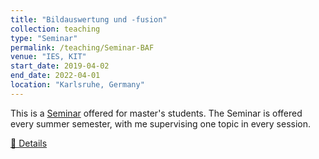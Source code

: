 ```yaml
---
title: "Bildauswertung und -fusion"
collection: teaching
type: "Seminar"
permalink: /teaching/Seminar-BAF
venue: "IES, KIT"
start_date: 2019-04-02
end_date: 2022-04-01
location: "Karlsruhe, Germany"
---
```


This is a [Seminar](https://ies.iar.kit.edu/lehre_seminar_baf.php) offered for master's students. The Seminar is offered every summer semester, with me supervising one topic in every session.

<a href="https://ies.iar.kit.edu/lehre_seminar_baf.php">📖 Details</a>